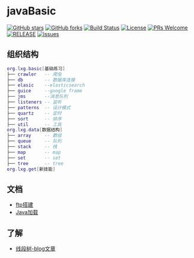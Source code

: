 # javaBasic

[![GitHub stars](https://img.shields.io/github/stars/xuegangliu/javaBasic.svg?style=social&label=Stars)](https://github.com/xuegangliu/javaBasic)
[![GitHub forks](https://img.shields.io/github/forks/xuegangliu/javaBasic.svg?style=social&label=Fork)](https://github.com/xuegangliu/javaBasic)
[![Build Status](https://travis-ci.org/xuegangliu/javaBasic.svg?branch=master)](https://travis-ci.org/xuegangliu/javaBasic)
[![License](https://img.shields.io/badge/license-MIT-blue.svg)](LICENSE)
[![PRs Welcome](https://img.shields.io/badge/PRs-welcome-brightgreen.svg)](https://github.com/xuegangliu/javaBasic/pulls)
[![RELEASE](https://img.shields.io/github/release/xuegangliu/javaBasic.svg)](https://github.com/xuegangliu/javaBasic/releases)
[![issues](https://img.shields.io/github/issues/xuegangliu/javaBasic.svg)](https://github.com/xuegangliu/javaBasic/issues)

## 组织结构

``` lua
org.lxg.basic[基础练习]
├── crawler   -- 爬虫
├── db        -- 数据库连接
├── elasic    --elasticsearch
├── guice     --google frame
├── jms       --消息队列
├── listeners -- 监听
├── patterns  -- 设计模式
├── quartz    -- 定时
├── sort      -- 排序
├── util      -- 工具
org.lxg.data[数据结构]
├── array     -- 数组
├── queue     -- 队列
├── stack     -- 栈
├── map       -- map
├── set       -- set
├── tree      -- tree
org.lxg.get[新技能]
```

## 文档

- [ftp搭建](doc/docker-ftp.md)
- [Java加载](doc/java-classloader.md)

## 了解
- [线段树-blog文章](https://blog.csdn.net/johnny901114/article/details/80643017)


